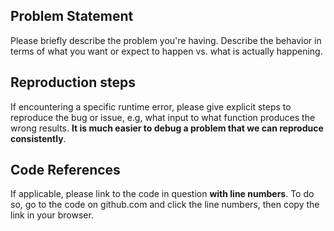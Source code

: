 ## Problem Statement

Please briefly describe the problem you're having.
Describe the behavior in terms of what you want or 
expect to happen vs. what is actually happening.

## Reproduction steps

If encountering a specific runtime error, please give explicit steps to
reproduce the bug or issue, e.g, what input to what function produces the wrong
results. **It is much easier to debug a problem that we can reproduce consistently**.

## Code References

If applicable, please link to the code in question **with line numbers**.
To do so, go to the code on github.com and click the line numbers,
then copy the link in your browser.
